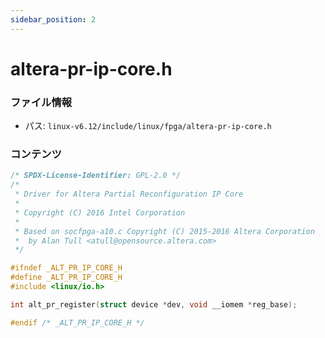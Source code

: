 ```yaml
---
sidebar_position: 2
---
```

# altera-pr-ip-core.h

### ファイル情報

- パス: `linux-v6.12/include/linux/fpga/altera-pr-ip-core.h`

### コンテンツ

```h
/* SPDX-License-Identifier: GPL-2.0 */
/*
 * Driver for Altera Partial Reconfiguration IP Core
 *
 * Copyright (C) 2016 Intel Corporation
 *
 * Based on socfpga-a10.c Copyright (C) 2015-2016 Altera Corporation
 *  by Alan Tull <atull@opensource.altera.com>
 */

#ifndef _ALT_PR_IP_CORE_H
#define _ALT_PR_IP_CORE_H
#include <linux/io.h>

int alt_pr_register(struct device *dev, void __iomem *reg_base);

#endif /* _ALT_PR_IP_CORE_H */

```

